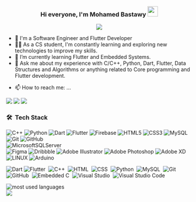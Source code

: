 
<!-- <img width="250" align="right" src="https://c.tenor.com/_DOBjnGspYAAAAAM/code-coding.gif"> -->

<h3 align="center">
  Hi everyone, I'm Mohamed Bastawy
  <img src="https://media.giphy.com/media/hvRJCLFzcasrR4ia7z/giphy.gif" width="28">
</h3>

<!-- Typing SVG by DenverCoder1 - https://github.com/DenverCoder1/readme-typing-svg -->
<p align="center">
  <a href="https://github.com/DenverCoder1/readme-typing-svg"><img src="https://readme-typing-svg.herokuapp.com/?lines=Flutter%20Developer;Always%20learning%20new%20things&font=Fira%20Code&center=true&width=440&height=45&color=f75c7e&vCenter=true&size=22"></a>
</p> 

- 🏢 I'm a Software Engineer and Flutter Developer
- 👨‍💻 As a CS student, I'm constantly learning and exploring new technologies to improve my skills.
- 🌱 I’m currently learning Flutter and Embedded Systems.
- 💬 Ask me about my experience with C/C++, Python, Dart, Flutter, Data Structures and Algorithms or anything related to Core programming and Flutter development.
<!-- - 👨‍💻 Check out my portfolio at https://yousef-dergham.netlify.app/ to see some of the projects I've worked on. -->


- 📫 How to reach me: ...

<a href="https://linkedin.com/in/mohamed-bastawy-19h10" target="_blank"><img src="https://img.shields.io/badge/-Mohamed%20Bastawy-0077B5?style=for-the-badge&logo=Linkedin&logoColor=white"/></a>
<a href="https://www.facebook.com/bastawii.mohamed/" target="_blank"><img src="https://img.shields.io/badge/-Bastawy-0077B5?style=for-the-badge&logo=Facebook&logoColor=white"/></a>
<a href="https://drive.google.com/file/d/1PzQUwBiKaBEvGQrjvMxMClUXAedSRGX1/view?usp=share_link" target="_blank"><img src="https://img.shields.io/badge/-My Resume-0077B5?style=for-the-badge&logo=Drive&logoColor=white"/></a>

<!-- <a href="https://t.me/YousefMohamed01" target="_blank"><img src="https://img.shields.io/badge/-Yousef%20Dergham-0077B5?style=for-the-badge&logo=Telegram&logoColor=white"/></a> -->

### 🛠 &nbsp;Tech Stack 
![C++](https://img.shields.io/badge/c++-6698d3.svg?style=for-the-badge&logo=c%2B%2B&logoColor=white) 
![Python](https://img.shields.io/badge/python-3670A0?style=for-the-badge&logo=python&logoColor=ffdd54) 
![Dart](https://img.shields.io/badge/dart-%230175C2.svg?style=for-the-badge&logo=dart&logoColor=white) 
![Flutter](https://img.shields.io/badge/Flutter-%2302569B.svg?style=for-the-badge&logo=Flutter&logoColor=white) 
![Firebase](https://img.shields.io/badge/firebase-%23039BE5.svg?style=for-the-badge&logo=firebase) 
![HTML5](https://img.shields.io/badge/html5-%23E34F26.svg?style=for-the-badge&logo=html5&logoColor=white) 
![CSS3](https://img.shields.io/badge/css3-%231572B6.svg?style=for-the-badge&logo=css3&logoColor=white) 
![MySQL](https://img.shields.io/badge/mysql-%2300f.svg?style=for-the-badge&logo=mysql&logoColor=white) 
![Git](https://img.shields.io/badge/Git-f05032?style=for-the-badge&logo=git&logoColor=white) 
![GitHub](https://img.shields.io/badge/GitHub-010101.svg?style=for-the-badge&logo=github&logoColor=white)   
![MicrosoftSQLServer](https://img.shields.io/badge/Microsoft%20SQL%20Sever-CC2927?style=for-the-badge&logo=microsoft%20sql%20server&logoColor=white) 	
![Figma](https://img.shields.io/badge/figma-%23F24E1E.svg?style=for-the-badge&logo=figma&logoColor=white) 
![Dribbble](https://img.shields.io/badge/Dribbble-EA4C89?style=for-the-badge&logo=dribbble&logoColor=white) 
![Adobe Illustrator](https://img.shields.io/badge/adobeillustrator-%23FF9A00.svg?style=for-the-badge&logo=adobeillustrator&logoColor=white) 
![Adobe Photoshop](https://img.shields.io/badge/adobephotoshop-%2331A8FF.svg?style=for-the-badge&logo=adobephotoshop&logoColor=white) 
![Adobe XD](https://img.shields.io/badge/Adobe%20XD-470137?style=for-the-badge&logo=Adobe%20XD&logoColor=#FF61F6) 
![LINUX](https://img.shields.io/badge/Linux-FCC624?style=for-the-badge&logo=linux&logoColor=black) ![Arduino](https://img.shields.io/badge/-Arduino-00979D?style=for-the-badge&logo=Arduino&logoColor=white)

![Dart](https://img.shields.io/badge/-Dart-05122A?style=flat&logo=dart)
![Flutter](https://img.shields.io/badge/-Flutter-05122A?style=flat&logo=flutter)&nbsp;
![C++](https://img.shields.io/badge/-c++-05122A?style=flat&logo=c%2B%2B)&nbsp;
![HTML](https://img.shields.io/badge/-HTML-05122A?style=flat&logo=HTML5)&nbsp;
![CSS](https://img.shields.io/badge/-CSS-05122A?style=flat&logo=CSS3&logoColor=1572B6)&nbsp;
![Python](https://img.shields.io/badge/-Python%20-05122A?style=flat&logo=python)&nbsp;
![MySQL](https://img.shields.io/badge/-MySQL-05122A?style=flat&logo=MySQL)&nbsp;
![Git](https://img.shields.io/badge/-Git-05122A?style=flat&logo=git)&nbsp;
![GitHub](https://img.shields.io/badge/-GitHub-05122A?style=flat&logo=github)&nbsp;
![Embedded C](https://img.shields.io/badge/-Embedded%20C-05122A?style=flat&logo=Embedded-C&logoColor=563D7C)&nbsp;
![Visual Studio](https://img.shields.io/badge/-Visual%20Studio-05122A?style=flat&logo=visual-studio)&nbsp;
![Visual Studio Code](https://img.shields.io/badge/-Visual%20Studio%20Code-05122A?style=flat&logo=visual-studio-code&logoColor=007ACC)&nbsp;

<img align="left" src="https://github-readme-stats.vercel.app/api/top-langs?username=bstawy&show_icons=true&locale=en&layout=compact&theme=radical" alt="most used languages" />
<br>
<a href="https://komarev.com/ghpvc/?username=bstawy&style=for-the-badge">
    <img src="https://komarev.com/ghpvc/?username=bstawy&style=for-the-badge">
</a>


<!--
### Hi there 👋
**bstawy/bstawy** is a ✨ _special_ ✨ repository because its `README.md` (this file) appears on your GitHub profile.

Here are some ideas to get you started:

- 🔭 I’m currently working on ...
- 🌱 I’m currently learning ...
- 👯 I’m looking to collaborate on ...
- 🤔 I’m looking for help with ...
- 💬 Ask me about ...
- 📫 How to reach me: ...
- 😄 Pronouns: ...
- ⚡ Fun fact: ...
-->
